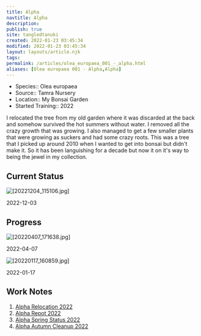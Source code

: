 ```yaml
---
title: Alpha
navtitle: Alpha
description: 
publish: true
site: tangledtanuki
created: 2022-01-23 03:45:34
modified: 2022-01-23 03:45:34
layout: layouts/article.njk
tags:
permalink: /articles/olea_europaea_001_-_alpha.html
aliases: [Olea europaea 001 - Alpha,Alpha]
---
```


- Species:: Olea europaea
- Source:: Tamra Nursery
- Location:: My Bonsai Garden
- Started Training:: 2022

I relocated the tree from my old garden where it was discarded at the back and somehow survived the hot summers without water. I removed all the crazy growth that was growing. I also managed to get a few smaller plants that were growing as suckers and had some crazy roots. This was a tree that I picked up around 2010 when I wanted to get into bonsai but didn't make it. So it has been languishing for a decade but now it on it's way to being the jewel in my collection.

## Current Status

![[20221204_115106.jpg]](/img/20221204_115106.jpg "[[20221204_115106.jpg]]")

2022-12-03

## Progress

![[20220407_171638.jpg]](/img/20220407_171638.jpg "[[20220407_171638.jpg]]")

2022-04-07

![[20220117_160859.jpg]](/img/20220117_160859.jpg "[[20220117_160859.jpg]]")

2022-01-17

## Work Notes

1. [Alpha Relocation 2022](/articles/alpha_relocation_2022-01-17.html)
2. [Alpha Repot 2022](/articles/alpha_repot_2022-04-07.html)
3. [Alpha Spring Status 2022](/articles/alpha_spring_status_2022-04-15.html)
4. [Alpha Autumn Cleanup 2022](/articles/alpha_autumn_cleanup_2022-12-03.html)

